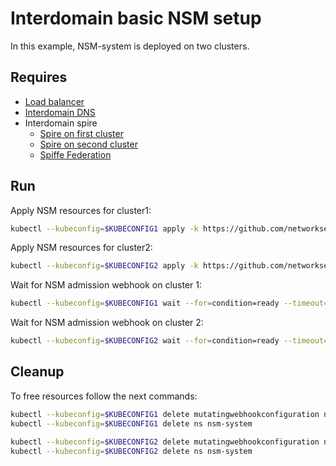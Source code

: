 # Interdomain basic NSM setup

In this example, NSM-system is deployed on two clusters.

## Requires

- [Load balancer](../../two_cluster_configuration/loadbalancer)
- [Interdomain DNS](../../two_cluster_configuration/dns)
- Interdomain spire
    - [Spire on first cluster](../../../spire/cluster1)
    - [Spire on second cluster](../../../spire/cluster2)
    - [Spiffe Federation](../../two_cluster_configuration/spiffe_federation)

## Run

Apply NSM resources for cluster1:

```bash
kubectl --kubeconfig=$KUBECONFIG1 apply -k https://github.com/networkservicemesh/deployments-k8s/examples/interdomain/two_cluster_configuration/basic/cluster1?ref=6de092252d09798d1be47f96fb2185b3e178e976
```

Apply NSM resources for cluster2:

```bash
kubectl --kubeconfig=$KUBECONFIG2 apply -k https://github.com/networkservicemesh/deployments-k8s/examples/interdomain/two_cluster_configuration/basic/cluster2?ref=6de092252d09798d1be47f96fb2185b3e178e976
```

Wait for NSM admission webhook on cluster 1:

```bash
kubectl --kubeconfig=$KUBECONFIG1 wait --for=condition=ready --timeout=1m pod -n nsm-system -l app=admission-webhook-k8s
```

Wait for NSM admission webhook on cluster 2:

```bash
kubectl --kubeconfig=$KUBECONFIG2 wait --for=condition=ready --timeout=1m pod -n nsm-system -l app=admission-webhook-k8s
```

## Cleanup

To free resources follow the next commands:

```bash
kubectl --kubeconfig=$KUBECONFIG1 delete mutatingwebhookconfiguration nsm-mutating-webhook
kubectl --kubeconfig=$KUBECONFIG1 delete ns nsm-system
```
```bash
kubectl --kubeconfig=$KUBECONFIG2 delete mutatingwebhookconfiguration nsm-mutating-webhook
kubectl --kubeconfig=$KUBECONFIG2 delete ns nsm-system
```
